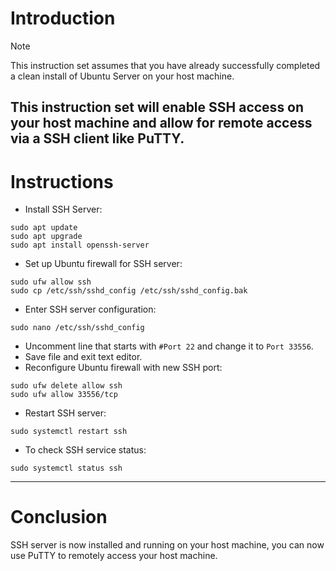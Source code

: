 # Introduction
> [!NOTE]
> This instruction set assumes that you have already successfully completed a clean install of Ubuntu Server on your host machine.

This instruction set will enable SSH access on your host machine and allow for remote access via a SSH client like PuTTY.
-----
# Instructions
* Install SSH Server:
```
sudo apt update
sudo apt upgrade
sudo apt install openssh-server
```
* Set up Ubuntu firewall for SSH server:
```
sudo ufw allow ssh
sudo cp /etc/ssh/sshd_config /etc/ssh/sshd_config.bak
```
* Enter SSH server configuration:
```
sudo nano /etc/ssh/sshd_config
```
* Uncomment line that starts with `#Port 22` and change it to `Port 33556`.
* Save file and exit text editor.
* Reconfigure Ubuntu firewall with new SSH port:
```
sudo ufw delete allow ssh
sudo ufw allow 33556/tcp
```
* Restart SSH server:
```
sudo systemctl restart ssh
```
* To check SSH service status:
```
sudo systemctl status ssh
```
-----
# Conclusion
SSH server is now installed and running on your host machine, you can now use PuTTY to remotely access your host machine.
